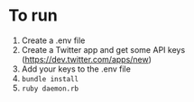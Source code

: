 # To run

1. Create a .env file
2. Create a Twitter app and get some API keys (https://dev.twitter.com/apps/new)
3. Add your keys to the .env file
4. `bundle install`
5. `ruby daemon.rb`
